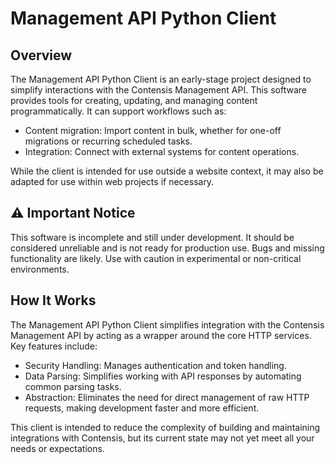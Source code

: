 # Management API Python Client

## Overview

The Management API Python Client is an early-stage project
designed to simplify interactions with the Contensis Management API.
This software provides tools for creating, updating, and managing content programmatically.
It can support workflows such as:

- Content migration: Import content in bulk,
  whether for one-off migrations or recurring scheduled tasks.
- Integration: Connect with external systems for content operations.

While the client is intended for use outside a website context,
it may also be adapted for use within web projects if necessary.

## ⚠️ Important Notice

This software is incomplete and still under development.
It should be considered unreliable and is not ready for production use.
Bugs and missing functionality are likely.
Use with caution in experimental or non-critical environments.

## How It Works

The Management API Python Client simplifies integration with the Contensis Management API
by acting as a wrapper around the core HTTP services.
Key features include:

- Security Handling: Manages authentication and token handling.
- Data Parsing: Simplifies working with API responses by automating common parsing tasks.
- Abstraction: Eliminates the need for direct management of raw HTTP requests,
  making development faster and more efficient.

This client is intended to reduce the complexity of building and
maintaining integrations with Contensis,
but its current state may not yet meet all your needs or expectations.
